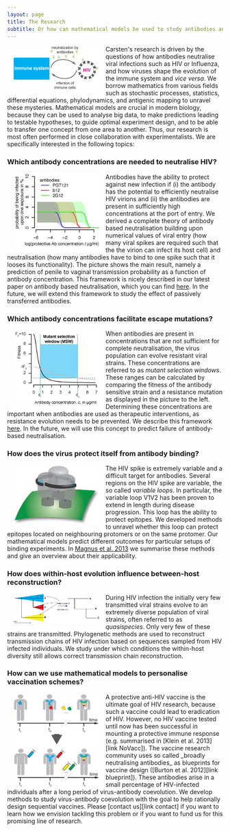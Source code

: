 ```yaml
---
layout: page
title: The Research
subtitle: Or how can mathematical models be used to study antibodies and viruses?
---
```


<img align="left" src="/img/broadinterest.jpg" style="width: 200px;" hspace="15px"/> Carsten's research is driven by the questions of how antibodies neutralise viral infections such as HIV or Influenza, and how viruses shape the evolution of the immune system and _vice versa_. We borrow mathematics from various fields such as stochastic processes, statistics, differential equations, phylodynamics, and antigenic mapping to unravel these mysteries. Mathematical models are crucial in modern biology, because they can be used to analyse big data, to make predictions leading to testable hypotheses, to guide optimal experiment design, and to be able to transfer one concept from one area to another. Thus, our research is most often performed in close collaboration with experimentalists. We are specifically interested in the following topics:



### Which antibody concentrations are needed to neutralise HIV?
<img align="left" src="/img/infectionprobabilites_varKD.jpg" style="width: 200px;" hspace="15px"/> Antibodies have the ability to protect against new infection if (i) the antibody has the potential to efficiently neutralise HIV virions and (ii) the antibodies are present in sufficiently high concentrations at the port of entry. We derived a complete theory of antibody based neutralisation building upon numerical values of viral entry (how many viral spikes are required such that the the virion can infect its host cell) and neutralisation (how many antibodies have to bind to one spike such that it looses its functionality). The picture shows the main result, namely a prediction of penile to vaginal transmission probability as a function of antibody concentration. This framework is nicely described in our latest paper on antibody based neutralisation, which you can find [here][link probInf]. In the future, we will extend this framework to study the effect of passively transferred antibodies.  



### Which antibody concentrations facilitate escape mutations?
<img align="left" src="/img/MSW-theory.jpg" style="width: 200px;" hspace="15px"/> When antibodies are present in concentrations that are not sufficient for complete neutralisation, the virus population can evolve resistant viral strains. These concentrations are referred to as _mutant selection windows_. These ranges can be calculated by comparing the fitness of the antibody sensitive strain and a resistance mutation as displayed in the picture to the left. Determining these concentrations are important when antibodies are used as therapeutic interventions, as resistance evolution needs to be prevented. We describe this framework [here][link MSW]. In the future, we will use this concept to predict failure of antibody-based neutralisation.


### How does the virus protect itself from antibody binding?
<img align="left" src="/img/neighprot.jpg" style="width: 200px;" hspace="15px"/> The HIV spike is extremely variable and a difficult target for antibodies. Several regions on the HIV spike are variable, the so called _variable loops_. In particular, the variable loop V1V2 has been proven to extend in length during disease progression. This loop has the ability to protect epitopes. We developed methods to unravel whether this loop can protect epitopes located on neighbouring protomers or on the same protomer. Our mathematical models predict different outcomes for particular setups of binding experiments. In [Magnus et al. 2013][link V1V2Theo] we summarise these methods and give an overview about their applicability.


### How does within-host evolution influence between-host reconstruction?
<img align="left" src="/img/Between-Within.jpg" style="width: 200px;" hspace="15px"/> During HIV infection the initially very few transmitted viral strains evolve to an extremely diverse population of viral strains, often referred to as _quasispecies_. Only very few of these strains are transmitted. Phylogenetic methods are used to reconstruct transmission chains of HIV infection based on sequences sampled from HIV infected individuals. We study under which conditions the within-host diversity still allows correct transmission chain reconstruction.

### How can we use mathematical models to personalise vaccination schemes?
<img align="left" src="/img/induction_bNabs3.jpg" style="width: 200px;" hspace="15px"/>
A protective anti-HIV vaccine is the ultimate goal of HIV research, because such a vaccine could lead to eradication of HIV. However, no HIV vaccine tested until now has been successful in mounting a protective immune response (e.g. summarised in [Klein et al. 2013][link NoVacc]). The vaccine research community uses so called _broadly neutralising antibodies_ as blueprints for vaccine design ([Burton et al. 2012][link blueprint]). These antibodies arise in a small percentage of HIV-infected individuals after a long period of virus-antibody coevolution. We develop methods to study virus-antibody coevolution with the goal to help rationally design sequential vaccines. Please [contact us][link contact] if you want to learn how we envision tackling this problem or if you want to fund us for this promising line of research.


[link NoVacc]: https://www.ncbi.nlm.nih.gov/pubmed/24031012
[link blueprint]: https://www.ncbi.nlm.nih.gov/pubmed/23084910
[link contact]: /contact/
[link probInf]: http://journals.plos.org/plospathogens/article?id=10.1371/journal.ppat.1006313
[link V1V2Theo]: https://www.sciencedirect.com/science/article/pii/S0022175913002421
[link MSW]: https://www.sciencedirect.com/science/article/pii/S0168170215300885
